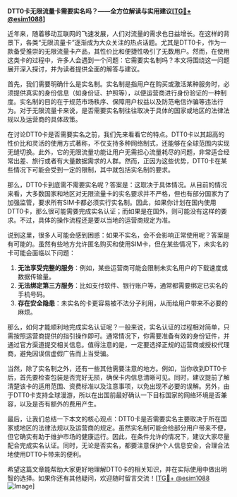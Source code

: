**DTT0卡无限流量卡需要实名吗？——全方位解读与实用建议[[TG💪+ @esim1088](https://t.me/s/esim1088)]**

近年来，随着移动互联网的飞速发展，人们对流量的需求也日益增长。在这样的背景下，各类“无限流量卡”逐渐成为大众关注的热点话题。尤其是DTT0卡，作为一款备受推崇的无限流量卡产品，其性价比和便捷性吸引了无数用户。然而，在使用这类卡的过程中，许多人会遇到一个问题：它需要实名制吗？本文将围绕这一问题展开深入探讨，并为读者提供全面的解答与建议。

首先，我们需要明确什么是实名制。实名制是指用户在购买或激活某种服务时，必须提供真实的身份信息（如身份证、护照等），以便运营商进行身份验证的一种制度。实名制的目的在于规范市场秩序、保障用户权益以及防范电信诈骗等违法行为。对于无限流量卡来说，是否需要实名制往往取决于具体的国家或地区的法律法规以及运营商的具体政策。

在讨论DTT0卡是否需要实名之前，我们先来看看它的特点。DTT0卡以其超高的性价比和灵活的使用方式著称，不仅支持多种网络制式，还能够在全球范围内实现无缝切换。此外，它的无限流量功能让用户无需担心流量耗尽的问题，非常适合经常出差、旅行或者有大量数据需求的人群。然而，正因为这些优势，DTT0卡在某些情况下可能会受到一定的限制，其中就包括实名制的要求。

那么，DTT0卡到底需不需要实名呢？答案是：这取决于具体情况。从目前的情况来看，大多数国家和地区对无限流量卡的实名要求并不严格，但也有部分国家为了加强监管，要求所有SIM卡都必须实行实名制。因此，如果你计划在国内使用DTT0卡，那么很可能需要完成实名认证；而如果是在国外，则可能没有这样的要求。不过，具体的操作流程还是要以当地的运营商规定为准。

说到这里，很多人可能会感到困惑：如果不实名，会不会影响正常使用呢？答案是有可能的。虽然有些地方允许匿名购买和使用SIM卡，但在某些情况下，未实名的卡可能会面临以下问题：

1. **无法享受完整的服务**：例如，某些运营商可能会限制未实名用户的下载速度或数据传输量。
2. **无法绑定第三方服务**：比如支付软件、银行账户等，通常都需要绑定已实名的手机号码。
3. **存在安全隐患**：未实名的卡更容易被不法分子利用，从而给用户带来不必要的麻烦。

那么，如何才能顺利地完成实名认证呢？一般来说，实名认证的过程相对简单，只需按照运营商提供的指引操作即可。通常情况下，你需要准备有效的身份证件，并通过官方渠道提交相关信息。值得注意的是，一定要选择正规的运营商或授权代理商，避免因误信虚假广告而上当受骗。

当然，除了实名制之外，还有一些其他需要注意的地方。例如，当你收到DTT0卡后，首先要检查包装是否完好无损，确保卡内信息清晰可见。同时，建议提前了解清楚该卡的适用范围、资费标准以及注意事项，以免出现不必要的误解。另外，由于DTT0卡支持全球漫游，所以在出国前最好确认一下目标国家的网络环境是否兼容，以及是否有额外的费用产生。

最后，让我们总结一下本文的核心观点：DTT0卡是否需要实名主要取决于所在国家或地区的法律法规以及运营商的规定。虽然实名制可能会给部分用户带来不便，但它确实有助于维护市场的健康运行。因此，在条件允许的情况下，建议大家尽量配合完成实名认证。同时，无论是否实名，都要注意保护个人信息安全，合理合法地使用DTT0卡带来的便利。

希望这篇文章能帮助大家更好地理解DTT0卡的相关知识，并在实际使用中做出明智的选择。如果你还有其他疑问，欢迎随时留言交流！[[TG💪+ @esim1088](https://t.me/s/esim1088) ![Image](https://i.postimg.cc/4NQfJmqS/Snipaste-2025-05-13-00-14-12.png)]